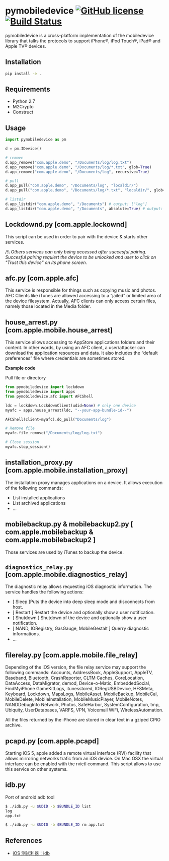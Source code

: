 # pymobiledevice [![GitHub license](https://img.shields.io/cran/l/devtools.svg)](LICENSE) [![Build Status](https://travis-ci.org/qtacore/pymobiledevice2.svg?branch=master)](https://travis-ci.org/qtacore/pymobiledevice2)

pymobiledevice is a cross-platform implementation of the mobiledevice library 
that talks the protocols to support iPhone®, iPod Touch®, iPad® and Apple TV® devices.


## Installation
```bash
pip install -e .
```

## Requirements
- Python 2.7
- M2Crypto
- Construct

## Usage
```python
import pymobiledevice as pm

d = pm.IDevice()

# remove
d.app_remove("com.apple.demo", "/Documents/log/log.txt")
d.app_remove("com.apple.demo", "/Documents/log/*.txt", glob=True)
d.app_remove("com.apple.demo", "/Documents/log", recursive=True)

# pull
d.app_pull("com.apple.demo", "/Documents/log", "localdir/")
d.app_pull("com.apple.demo", "/Documents/log/*.txt", "localdir/", glob=True)

# listdir
d.app_listdir("com.apple.demo", "/Documents") # output: ["log"]
d.app_listdir("com.apple.demo", "/Documents", absolute=True) # output: ["/Documents/log"]
```

## Lockdownd.py [com.apple.lockownd]

This script can be used in order to pair with the device & starts other services.
    
*/!\ Others services can only being accessed after succesful pairing.
Succesful pairing requiert the device to be unlocked and user to click on 
"Trust this device" on its phone screen.*
     

## afc.py [com.apple.afc]

This service is responsible for things such as copying music and photos. AFC Clients like iTunes 
are allowed accessing to a “jailed” or limited area of the device filesystem. Actually, AFC clients can 
only access certain files, namely those located in the Media folder.

## house_arrest.py [com.apple.mobile.house_arrest]

This service allows accessing to AppStore applications folders and their content.
In other words, by using an AFC client, a user/attacker can download the application resources and data. 
It also includes the “default preferences” file where credentials are sometimes stored. 

**Example code**

Pull file or directory

```python
from pymobiledevice import lockdown
from pymobiledevice import apps
from pymobiledevice.afc import AFCShell

ldc = lockdown.LockdownClient(udid=None) # only one device
myafc = apps.house_arrest(ldc, "--your-app-bundle-id--")

AFCShell(client=myafc).do_pull("Documents/log")

# Remove file
myafc.file_remove("/Documents/log/log.txt")

# Close session
myafc.stop_session()
```

## installation\_proxy.py [com.apple.mobile.installation\_proxy]

The installation proxy manages applications on a device. 
It allows execution of the following commands:
- List installed applications 
- List archived applications 
- ...


## mobilebackup.py & mobilebackup2.py [ com.apple.mobilebackup & com.apple.mobilebackup2 ]

Those services are used by iTunes to backup the device. 


## `diagnostics_relay.py` [com.apple.mobile.diagnostics_relay]

The diagnostic relay allows requesting iOS diagnostic information. 
The service handles the following actions: 
- [ Sleep ]Puts the device into deep sleep mode and disconnects from host. 
- [ Restart ] Restart the device and optionally show a user notification. 
- [ Shutdown ] Shutdown of the device and optionally show a user notification. 
- [ NAND, IORegistry, GasGauge, MobileGestalt ] Querry diagnostic informations.
- ...


## filerelay.py [com.apple.mobile.file_relay]

Depending of the iOS version, the file relay service may support the following commands:
    Accounts, AddressBook, AppleSupport, AppleTV, Baseband, Bluetooth, CrashReporter, CLTM 
    Caches, CoreLocation, DataAccess, DataMigrator, demod, Device-o-Matic, EmbeddedSocial, FindMyiPhone
    GameKitLogs, itunesstored, IORegUSBDevice, HFSMeta, Keyboard, Lockdown, MapsLogs, MobileAsset,
    MobileBackup, MobileCal, MobileDelete, MobileInstallation, MobileMusicPlayer, MobileNotes, NANDDebugInfo
    Network, Photos, SafeHarbor, SystemConfiguration, tmp, Ubiquity, UserDatabases, VARFS, VPN, Voicemail 
    WiFi, WirelessAutomation.

All the files returned by the iPhone are stored in clear text in a gziped CPIO archive. 


## pcapd.py [com.apple.pcapd]

Starting iOS 5, apple added a remote virtual interface (RVI) facility that allows mirroring networks trafic from an iOS device. 
On Mac OSX the virtual interface can be enabled with the rvictl command. This script allows to use this service on other systems.

## idb.py
Port of android adb tool

```bash
$ ./idb.py -u $UDID -b $BUNDLE_ID list
log
app.txt

$ ./idb.py -u $UDID -b $BUNDLE_ID rm app.txt
```

## References
- [iOS 测试利器：idb](https://cloud.tencent.com/developer/article/1004974)
